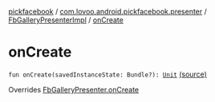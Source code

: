 [pickfacebook](../../index.md) / [com.lovoo.android.pickfacebook.presenter](../index.md) / [FbGalleryPresenterImpl](index.md) / [onCreate](./on-create.md)

# onCreate

`fun onCreate(savedInstanceState: Bundle?): `[`Unit`](https://kotlinlang.org/api/latest/jvm/stdlib/kotlin/-unit/index.html) [(source)](https://github.com/lovoo/android-pickpic/blob/master/pickfacebook/pickfacebook/src/main/kotlin/com/lovoo/android/pickfacebook/presenter/FbGalleryPresenterImpl.kt#L49)

Overrides [FbGalleryPresenter.onCreate](../../com.lovoo.android.pickfacebook.contract/-fb-gallery-presenter/on-create.md)

